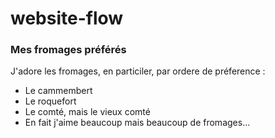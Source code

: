 # website-flow  
  
### Mes fromages préférés
J'adore les fromages, en particiler, par ordere de préference :
- Le cammembert
- Le roquefort
- Le comté, mais le vieux comté
- En fait j'aime beaucoup mais beaucoup de fromages...

